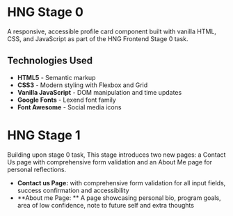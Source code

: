 # HNG Stage 0

A responsive, accessible profile card component built with vanilla HTML, CSS, and JavaScript as part of the HNG Frontend Stage 0 task.

## Technologies Used

- **HTML5** - Semantic markup
- **CSS3** - Modern styling with Flexbox and Grid
- **Vanilla JavaScript** - DOM manipulation and time updates
- **Google Fonts** - Lexend font family
- **Font Awesome** - Social media icons

# HNG Stage 1

Building upon stage 0 task, This stage introduces two new pages: a Contact Us page with comprehensive form validation and an About Me page for personal reflections.

- **Contact us Page:** with comprehensive form validation for all input fields, success confirmation and accessibility
- **About me Page: ** A page showcasing personal bio, program goals, area of low confidence, note to future self and extra thoughts

